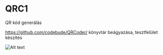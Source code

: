# QRC1
QR kód generálás

https://github.com/codebude/QRCoder/ könyvtár beágyazása, tesztfelület készítés


![Alt text](QRC1/QrMaker/resources/Form1.png?raw=true "Formkép")
